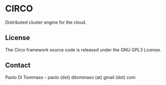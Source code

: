 CIRCO
=====

Distributed cluster engine for the cloud.


License
-------

The *Circo* framework source code is released under the GNU GPL3 License.

Contact
-------
Paolo Di Tommaso - paolo (dot) ditommaso (at) gmail (dot) com
